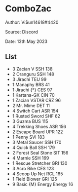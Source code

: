 # ComboZac

Author: Vi$un14618#4420

Source: Discord

Date: 13th May 2023

## List

* 3 Zacian V SSH 138
* 2 Oranguru SSH 148
* 3 Jirachi TEU 99
* 1 Manaphy BRS 41
* 1 Jirachi {*} CES 97
* 1 Kartana-GX CIN 70
* 1 Zacian VSTAR CRZ 96
* 2 Mr. Mime DET 11
* 4 Switch Cart ASR 154
* 1 Rusted Sword SHF 62
* 3 Guzma BUS 115
* 4 Trekking Shoes ASR 156
* 2 Escape Board UPR 122
* 1 Penny SVI 183
* 3 Metal Saucer SSH 170
* 4 Quick Ball SSH 179
* 2 Forest Seal Stone SIT 156
* 4 Marnie SSH 169
* 1 Rescue Stretcher GRI 130
* 3 Acro Bike CES 123
* 4 Scoop Up Net RCL 165
* 1 Field Blower GRI 125
* 9 Basic {M} Energy Energy 16
